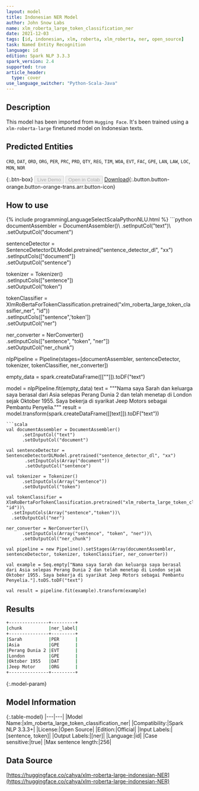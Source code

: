 ```yaml
---
layout: model
title: Indonesian NER Model
author: John Snow Labs
name: xlm_roberta_large_token_classification_ner
date: 2021-12-03
tags: [id, indonesian, xlm, roberta, xlm_roberta, ner, open_source]
task: Named Entity Recognition
language: id
edition: Spark NLP 3.3.3
spark_version: 2.4
supported: true
article_header:
  type: cover
use_language_switcher: "Python-Scala-Java"
---
```


## Description

This model has been imported from `Hugging Face`. It's been trained using a `xlm-roberta-large` finetuned model on Indonesian texts.

## Predicted Entities

`CRD`, `DAT`, `ORD`, `ORG`, `PER`, `PRC`, `PRD`, `QTY`, `REG`, `TIM`, `WOA`, `EVT`, `FAC`, `GPE`, `LAN`, `LAW`, `LOC`, `MON`, `NOR`

{:.btn-box}
<button class="button button-orange" disabled>Live Demo</button>
<button class="button button-orange" disabled>Open in Colab</button>
[Download](https://s3.amazonaws.com/auxdata.johnsnowlabs.com/public/models/xlm_roberta_large_token_classification_ner_id_3.3.3_2.4_1638535619269.zip){:.button.button-orange.button-orange-trans.arr.button-icon}

## How to use



<div class="tabs-box" markdown="1">
{% include programmingLanguageSelectScalaPythonNLU.html %}
```python
documentAssembler = DocumentAssembler()\
      .setInputCol("text")\
      .setOutputCol("document")

sentenceDetector = SentenceDetectorDLModel.pretrained("sentence_detector_dl", "xx")\
       .setInputCols(["document"])\
       .setOutputCol("sentence")

tokenizer = Tokenizer()\
      .setInputCols(["sentence"])\
      .setOutputCol("token")

tokenClassifier = XlmRoBertaForTokenClassification.pretrained("xlm_roberta_large_token_classifier_ner", "id"))\
  .setInputCols(["sentence",'token'])\
  .setOutputCol("ner")

ner_converter = NerConverter()\
      .setInputCols(["sentence", "token", "ner"])\
      .setOutputCol("ner_chunk")
      
nlpPipeline = Pipeline(stages=[documentAssembler, sentenceDetector, tokenizer, tokenClassifier, ner_converter])

empty_data = spark.createDataFrame([[""]]).toDF("text")

model = nlpPipeline.fit(empty_data)
text = """Nama saya Sarah dan keluarga saya berasal dari Asia selepas Perang Dunia 2 dan telah menetap di London sejak Oktober 1955. Saya bekerja di syarikat Jeep Motors sebagai Pembantu Penyelia."""
result = model.transform(spark.createDataFrame([[text]]).toDF("text"))
```
```scala
val documentAssembler = DocumentAssembler()
      .setInputCol("text")
      .setOutputCol("document")

val sentenceDetector = SentenceDetectorDLModel.pretrained("sentence_detector_dl", "xx")
       .setInputCols(Array("document"))
       .setOutputCol("sentence")

val tokenizer = Tokenizer()
      .setInputCols(Array("sentence"))
      .setOutputCol("token")

val tokenClassifier = XlmRoBertaForTokenClassification.pretrained("xlm_roberta_large_token_classifier_ner", "id"))\
  .setInputCols(Array("sentence","token"))\
  .setOutputCol("ner")

ner_converter = NerConverter()\
      .setInputCols(Array("sentence", "token", "ner"))\
      .setOutputCol("ner_chunk")
      
val pipeline = new Pipeline().setStages(Array(documentAssembler, sentenceDetector, tokenizer, tokenClassifier, ner_converter))

val example = Seq.empty["Nama saya Sarah dan keluarga saya berasal dari Asia selepas Perang Dunia 2 dan telah menetap di London sejak Oktober 1955. Saya bekerja di syarikat Jeep Motors sebagai Pembantu Penyelia."].toDS.toDF("text")

val result = pipeline.fit(example).transform(example)
```
</div>

## Results

```bash
+---------------+---------+
|chunk          |ner_label|
+---------------+---------+
|Sarah          |PER      |
|Asia           |GPE      |
|Perang Dunia 2 |EVT      |
|London         |GPE      |
|Oktober 1955   |DAT      |
|Jeep Motor     |ORG      |
+---------------+---------+
```

{:.model-param}
## Model Information

{:.table-model}
|---|---|
|Model Name:|xlm_roberta_large_token_classification_ner|
|Compatibility:|Spark NLP 3.3.3+|
|License:|Open Source|
|Edition:|Official|
|Input Labels:|[sentence, token]|
|Output Labels:|[ner]|
|Language:|id|
|Case sensitive:|true|
|Max sentence length:|256|

## Data Source

[https://huggingface.co/cahya/xlm-roberta-large-indonesian-NER](https://huggingface.co/cahya/xlm-roberta-large-indonesian-NER)
